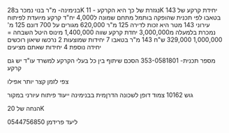 
בנימינה- מ"ר בנוי נמכר ב28K
נגזרת של כך היא הקרקע - 11K
יחידת קרקע של 143 בטאבו 
לפי תכנית שהופקה בותמל מתחם שמונה
ל4,000 יח"ד
קרקע מיועדת לפיתוח עירוני
143 מטר היא זכות לדירה 125 מ"ר
620,000 מגורים על 700 דונם
125 מ' נמכרת בלמעלה מ3,000,000
יחדת קרקע שווה 1,400,000 מינוס היטל השבחה = 1,000,000
329,000 ש"ח
143 מ"ר בטאבו
7 יחידות שמוצעות 
2 נרכשו
שיאון רוכשים יחידה נוספת
4 יחידות שאתם מציעים

מספר תכנית- 353-0581801
הסכם שיתוף בין כל בעלי הקרקע
למשרד עו"ד יש גם קרקע

צפי לזמן קצר יותר אפילו

גוש 10162
צמוד דופן לשכונה הדרןמית בבנימינה
ייעוד פיתוח עיורני במקור

הנחה של 20K


0544756850 ליעד פרידמן



